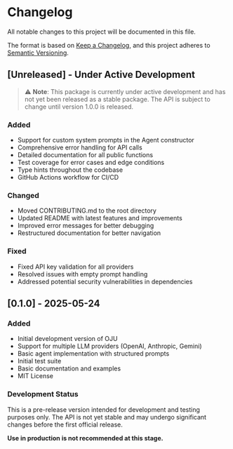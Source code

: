 # Changelog

All notable changes to this project will be documented in this file.

The format is based on [Keep a Changelog](https://keepachangelog.com/en/1.0.0/),
and this project adheres to [Semantic Versioning](https://semver.org/spec/v2.0.0.html).

## [Unreleased] - Under Active Development

> ⚠️ **Note**: This package is currently under active development and has not yet been released as a stable package. 
> The API is subject to change until version 1.0.0 is released.

### Added
- Support for custom system prompts in the Agent constructor
- Comprehensive error handling for API calls
- Detailed documentation for all public functions
- Test coverage for error cases and edge conditions
- Type hints throughout the codebase
- GitHub Actions workflow for CI/CD

### Changed
- Moved CONTRIBUTING.md to the root directory
- Updated README with latest features and improvements
- Improved error messages for better debugging
- Restructured documentation for better navigation

### Fixed
- Fixed API key validation for all providers
- Resolved issues with empty prompt handling
- Addressed potential security vulnerabilities in dependencies

## [0.1.0] - 2025-05-24
### Added
- Initial development version of OJU
- Support for multiple LLM providers (OpenAI, Anthropic, Gemini)
- Basic agent implementation with structured prompts
- Initial test suite
- Basic documentation and examples
- MIT License

### Development Status
This is a pre-release version intended for development and testing purposes only. 
The API is not yet stable and may undergo significant changes before the first official release.

**Use in production is not recommended at this stage.**
